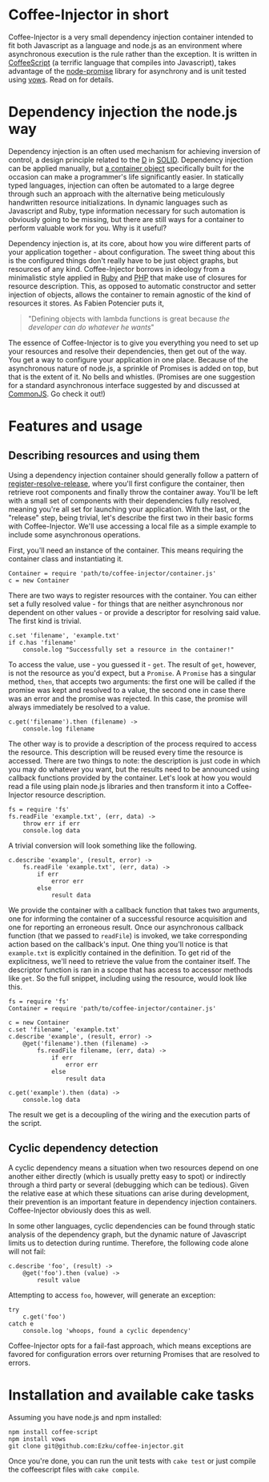 # Coffee-Injector in short

Coffee-Injector is a very small dependency injection container intended 
to fit both Javascript as a language and node.js as an environment where 
asynchronous execution is the rule rather than the exception. It is 
written in [CoffeeScript][cs] (a terrific language that compiles into 
Javascript), takes advantage of the [node-promise][np] library for 
asynchrony and is unit tested using [vows](http://vowsjs.org/). Read on 
for details.

[cs]: http://jashkenas.github.com/coffee-script/
[np]: http://github.com/kriszyp/node-promise

# Dependency injection the node.js way

Dependency injection is an often used mechanism for achieving inversion 
of control, a design principle related to the [D][d] in [SOLID][solid]. 
Dependency injection can be applied manually, but [a container 
object][iocc] specifically built for the occasion can make a 
programmer's life significantly easier. In statically typed languages, 
injection can often be automated to a large degree through such an 
approach with the alternative being meticulously handwritten resource 
initializations. In dynamic languages such as Javascript and Ruby, type 
information necessary for such automation is obviously going to be 
missing, but there are still ways for a container to perform valuable 
work for you. Why is it useful?

[d]: http://en.wikipedia.org/wiki/Dependency_inversion_principle
[solid]: http://en.wikipedia.org/wiki/SOLID
[iocc]: http://martinfowler.com/articles/injection.html

Dependency injection is, at its core, about how you wire different parts 
of your application together - about configuration. The sweet thing 
about this is the configured things don't really have to be just object 
graphs, but resources of any kind. Coffee-Injector borrows in ideology 
from a minimalistic style applied in [Ruby][ruby-di] and [PHP][php-di] 
that make use of closures for resource description. This, as opposed to 
automatic constructor and setter injection of objects, allows the 
container to remain agnostic of the kind of resources it stores. As 
Fabien Potencier puts it,

[ruby-di]: http://onestepback.org/index.cgi/Tech/Ruby/DependencyInjectionInRuby.rdoc
[php-di]: http://fabien.potencier.org/article/17/on-php-5-3-lambda-functions-and-closures

>   "Defining objects with lambda functions is great because *the developer can do whatever he wants*"

The essence of Coffee-Injector is to give you everything you need to set 
up your resources and resolve their dependencies, then get out of the 
way. You get a way to configure your application in one place. Because 
of the asynchronous nature of node.js, a sprinkle of Promises is added 
on top, but that is the extent of it. No bells and whistles. (Promises 
are one suggestion for a standard asynchronous interface suggested by 
and discussed at [CommonJS][cjs-promise]. Go check it out!)

[cjs-promise]: http://wiki.commonjs.org/wiki/Promises

# Features and usage

## Describing resources and using them

Using a dependency injection container should generally follow a pattern 
of [register-resolve-release][rrr], where you'll first configure the 
container, then retrieve root components and finally throw the container 
away. You'll be left with a small set of components with their 
dependencies fully resolved, meaning you're all set for launching your 
application. With the last, or the "release" step, being trivial, let's 
describe the first two in their basic forms with Coffee-Injector. We'll 
use accessing a local file as a simple example to include some 
asynchronous operations.

[rrr]: http://blog.ploeh.dk/2010/09/29/TheRegisterResolveReleasePattern.aspx

First, you'll need an instance of the container. This means requiring 
the container class and instantiating it.

	Container = require 'path/to/coffee-injector/container.js'
	c = new Container

There are two ways to register resources with the container. You can 
either set a fully resolved value - for things that are neither 
asynchronous nor dependent on other values - or provide a descriptor for 
resolving said value. The first kind is trivial.

	c.set 'filename', 'example.txt'
	if c.has 'filename'
		console.log "Successfully set a resource in the container!"

To access the value, use - you guessed it - `get`. The result of `get`, 
however, is not the resource as you'd expect, but a `Promise`. A 
`Promise` has a singular method, `then`, that accepts two arguments: the 
first one will be called if the promise was kept and resolved to a 
value, the second one in case there was an error and the promise was 
rejected. In this case, the promise will always immediately be resolved 
to a value.

	c.get('filename').then (filename) ->
		console.log filename

The other way is to provide a description of the process required to 
access the resource. This description will be reused every time the 
resource is accessed. There are two things to note: the description is 
just code in which you may do whatever you want, but the results need to 
be announced using callback functions provided by the container. Let's 
look at how you would read a file using plain node.js libraries and then 
transform it into a Coffee-Injector resource description.

	fs = require 'fs'
	fs.readFile 'example.txt', (err, data) ->
		throw err if err
		console.log data

A trivial conversion will look something like the following.

    c.describe 'example', (result, error) ->
		fs.readFile 'example.txt', (err, data) ->
			if err
				error err
			else
				result data

We provide the container with a callback function that takes two 
arguments, one for informing the container of a successful resource 
acquisition and one for reporting an erroneous result. Once our 
asynchronous callback function (that we passed to `readFile`) is 
invoked, we take corresponding action based on the callback's input. One 
thing you'll notice is that `example.txt` is explicitly contained in the 
definition. To get rid of the explicitness, we'll need to retrieve the 
value from the container itself. The descriptor function is ran in a 
scope that has access to accessor methods like `get`. So the full 
snippet, including using the resource, would look like this.
	
	fs = require 'fs'
	Container = require 'path/to/coffee-injector/container.js'
	
	c = new Container
	c.set 'filename', 'example.txt'
	c.describe 'example', (result, error) ->
		@get('filename').then (filename) ->
			fs.readFile filename, (err, data) ->
				if err
					error err
				else
					result data
	
	c.get('example').then (data) ->
		console.log data

The result we get is a decoupling of the wiring and the execution parts 
of the script.

<!-- TODO
## Resource description helpers
-->

## Cyclic dependency detection

A cyclic dependency means a situation when two resources depend on one 
another either directly (which is usually pretty easy to spot) or 
indirectly through a third party or several (debugging which can be 
tedious). Given the relative ease at which these situations can arise 
during development, their prevention is an important feature in 
dependency injection containers. Coffee-Injector obviously does this as 
well.

In some other languages, cyclic dependencies can be found through static 
analysis of the dependency graph, but the dynamic nature of Javascript 
limits us to detection during runtime. Therefore, the following code 
alone will not fail:

	c.describe 'foo', (result) ->
		@get('foo').then (value) ->
		    result value

Attempting to access `foo`, however, will generate an exception:

    try
        c.get('foo')
    catch e
        console.log 'whoops, found a cyclic dependency'

Coffee-Injector opts for a fail-fast approach, which means exceptions 
are favored for configuration errors over returning Promises that are 
resolved to errors.

# Installation and available cake tasks

Assuming you have node.js and npm installed:

	npm install coffee-script
	npm install vows
	git clone git@github.com:Ezku/coffee-injector.git

Once you're done, you can run the unit tests with `cake test` or just 
compile the coffeescript files with `cake compile`.

